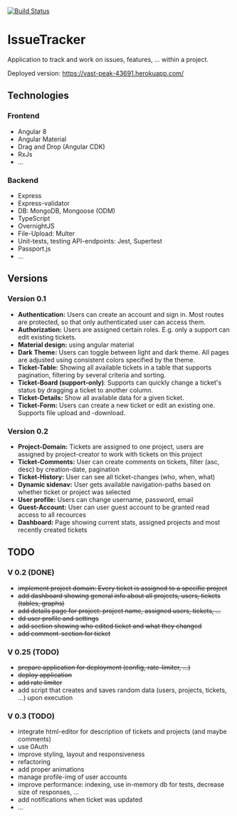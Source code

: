 [![Build Status](https://dev.azure.com/schmidtseb/schmidtseb/_apis/build/status/Triteus.issue-tracker?branchName=master)](https://dev.azure.com/schmidtseb/schmidtseb/_build/latest?definitionId=1&branchName=master)

# IssueTracker
Application to track and work on issues, features, ... within a project.

Deployed version: https://vast-peak-43691.herokuapp.com/

## Technologies
### Frontend
- Angular 8
- Angular Material
- Drag and Drop (Angular CDK)
- RxJs
- ...

### Backend
- Express
- Express-validator
- DB: MongoDB, Mongoose (ODM)
- TypeScript
- OvernightJS
- File-Upload: Multer
- Unit-tests, testing API-endpoints: Jest, Supertest
- Passport.js
- ...

## Versions
### Version 0.1
- **Authentication:** Users can create an account and sign in. Most routes are protected, so that only authenticated user can access them.
- **Authorization:** Users are assigned certain roles. E.g. only a support can edit existing tickets.
- **Material design:** using angular material
- **Dark Theme:** Users can toggle between light and dark theme. All pages are adjusted using consistent colors specified by the theme.
- **Ticket-Table:** Showing all available tickets in a table that supports pagination, filtering by several criteria and sorting.
- **Ticket-Board (support-only)**: Supports can quickly change a ticket's status by dragging a ticket to another column. 
- **Ticket-Details:** Show all available data for a given ticket.
- **Ticket-Form:** Users can create a new ticket or edit an existing one. Supports file upload and -download.

### Version 0.2
- **Project-Domain:** Tickets are assigned to one project, users are assigned by project-creator to work with tickets on this project
- **Ticket-Comments:** User can create comments on tickets, filter (asc, desc) by creation-date, pagination
- **Ticket-History:** User can see all ticket-changes (who, when, what)
- **Dynamic sidenav:** User gets available navigation-paths based on whether ticket or project was selected
- **User profile:** Users can change username, password, email
- **Guest-Account:** User can user guest account to be granted read access to all recources
- **Dashboard:** Page showing current stats, assigned projects and most recently created tickets


## TODO
### V 0.2 (DONE)
- <del>implement project domain: Every ticket is assigned to a specific project</del>
- <del>add dashboard showing general info about all projects, users, tickets (tables, graphs)</del>
- <del>add details page for project: project name, assigned users, tickets, ... </del>
- <del>dd user profile and settings</del>
- <del>add section showing who edited ticket and what they changed</del>
- <del>add comment-section for ticket </del>

### V 0.25 (TODO)
- <del>prepare application for deployment (config, rate-limiter, ...)</del>
- <del>deploy application</del>
- <del>add rate limiter</del>
- add script that creates and saves random data (users, projects, tickets, ...) upon execution

### V 0.3 (TODO)
- integrate html-editor for description of tickets and projects (and maybe comments)
- use 0Auth
- improve styling, layout and responsiveness
- refactoring
- add proper animations
- manage profile-img of user accounts
- improve performance: indexing, use in-memory db for tests, decrease size of responses, ...
- add notifications when ticket was updated
- ...


